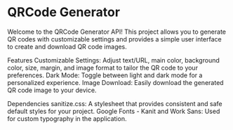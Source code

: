 
<h1>QRCode Generator</h1>

Welcome to the QRCode Generator API! This project allows you to generate QR codes with customizable settings and provides a simple user interface to create and download QR code images.

Features
Customizable Settings: Adjust text/URL, main color, background color, size, margin, and image format to tailor the QR code to your preferences.
Dark Mode: Toggle between light and dark mode for a personalized experience.
Image Download: Easily download the generated QR code image to your device.

Dependencies
sanitize.css: A stylesheet that provides consistent and safe default styles for your project.
Google Fonts - Kanit and Work Sans: Used for custom typography in the application.

